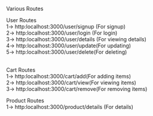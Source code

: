 Various Routes

User Routes
<br>
1-> http:localhost:3000/user/signup (For signup)
<br>
2-> http:localhost:3000/user/login (For login)
<br>
3-> http:localhost:3000/user/details (For viewing details)
<br>
4-> http:localhost:3000/user/update(For updating)
<br>
5-> http:localhost:3000/user/delete(For deleting)
<br>
<br>

Cart Routes
<br>
1-> http:localhost:3000/cart/add(For adding items)
<br>
2-> http:localhost:3000/cart/view(For viewing items)
<br>
3-> http:localhost:3000/cart/remove(For removing items)
<br>

Product Routes
<br>
1-> http:localhost:3000/product/details (For details)
